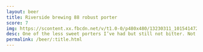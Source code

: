 ```yaml
---
layout: beer
title: Riverside brewing 88 robust porter
score: 7
img: https://scontent.xx.fbcdn.net/v/t1.0-0/p480x480/13230311_10154147276338745_1922289556115965636_n.jpg?oh=d5796e9aa063036c2591923fbaa12298&oe=58831061
desc: One of the less sweet porters I’ve had but still not bitter. Not my favourite
permalink: /beer/:title.html
---
```

